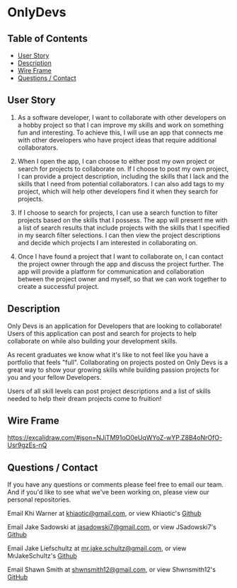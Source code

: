 # OnlyDevs

## Table of Contents

* [User Story](#user-story)
* [Description](#description)
* [Wire Frame](#wire-frame)
* [Questions / Contact](#questions--contact)

## User Story

1. As a software developer, I want to collaborate with other developers on a hobby project so that I can improve my skills and work on something fun and interesting. To achieve this, I will use an app that connects me with other developers who have project ideas that require additional collaborators.

2. When I open the app, I can choose to either post my own project or search for projects to collaborate on. If I choose to post my own project, I can provide a project description, including the skills that I lack and the skills that I need from potential collaborators. I can also add tags to my project, which will help other developers find it when they search for projects.

3. If I choose to search for projects, I can use a search function to filter projects based on the skills that I possess. The app will present me with a list of search results that include projects with the skills that I specified in my search filter selections. I can then view the project descriptions and decide which projects I am interested in collaborating on.

4. Once I have found a project that I want to collaborate on, I can contact the project owner through the app and discuss the project further. The app will provide a platform for communication and collaboration between the project owner and myself, so that we can work together to create a successful project.

## Description

Only Devs is an application for Developers that are looking to collaborate! Users of this application can post and search for projects to help collaborate on while also building your development skills.

As recent graduates we know what it's like to not feel like you have a portfolio that feels "full". Collaborating on projects posted on Only Devs is a great way to show your growing skills while building passion projects for you and your fellow Developers.

Users of all skill levels can post project descriptions and a list of skills needed to help their dream projects come to fruition!

## Wire Frame
https://excalidraw.com/#json=NJiTM91oO0eUqWYoZ-wYP,Z8B4oNrOfO-Usr9gzEs-nQ


## Questions / Contact

If you have any questions or comments please feel free to email our team. And if you'd like to see what we've been working on, please view our personal repositories.

Email Khi Warner at [khiaotic@gmail.com](mailto:khiaotic@gmail.com), or view  Khiaotic's [Github](https://github.com/Khiaotic)

Email Jake Sadowski at [jasadowski7@gmail.com](mailto:jakes@gmail.com), or view JSadowski7's [Github](https://github.com/jsadowski7)

Email Jake Liefschultz at [mr.jake.schultz@gmail.com](mailto:mr.jake.schultz@gmail.com), or view MrJakeSchultz's [Github](https://github.com/mrjakeschultz)

Email Shawn Smith at [shwnsmith12@gmail.com](mailto:shwnsmith12@gmail.com), or view Shwnsmith12's [GitHub](https://github.com/shwnsmith12)
